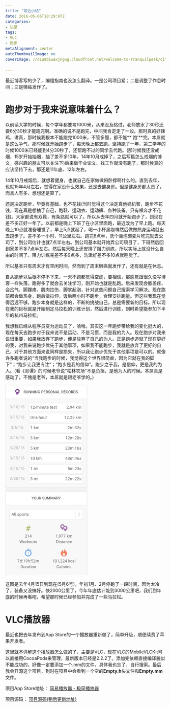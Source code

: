 ```yaml
---
title: "最近小结"
date: 2016-05-06T18:29:07Z
categories: 
- 记录
tags: 
- VLC
- 跑步
metaAlignment: center
autoThumbnailImage: no
coverImage: //d1u9biwaxjngwg.cloudfront.net/welcome-to-tranquilpeak/city.jpg

---
```


最近博客写的少了，编程指南也没怎么翻译。一是公司项目紧；二是调整了作息时间；三是懒癌发作了。
<!--more-->

# 跑步对于我来说意味着什么？

以前读大学的时候，每个学年都要考1000米，从来没及格过，老师放水了30秒还要6分30秒才能跑完啊。准确的说不是跑完，中间我肯定走了一段。那时真的好辣鸡，讲真，那时候我根本不能跑完1000米，不管多慢，都不能**'跑'**完。本屌就是这么争气，那时候就开始跑步了，每天晚上都去跑，坚持跑了一年，第二学年的时候1000米已经能到4分30秒了，还帮跑不过的同学去代跑。(那时候我还没戒烟，15岁开始抽烟，抽了差不多10年，14年10月戒掉了，之后写篇怎么戒烟的博文，感兴趣的朋友可以关注下)后来做毕业论文、找工作就没有跑了，那时候真的应该坚持下去，那还是11年底、12年左右。

14年10月戒烟后，就想着健身，也就自己在家做做俯卧撑啊什么的。直到去年，也就15年4月左右，觉得在家没什么效果，还是去健身房。但是健身房都太贵了，而且人有多，想想还是算了。

还是决定跑步，毕竟有基础，也不花钱(当时觉得这个决定真他妈机智，跑步不花钱，现在真是想抽了自己，跑鞋、运动衣、运动裤、各种装备。只有裸奔才不花钱)。大家都说有双鞋，有条路就可以了。所以从去年四月就开始跑步了，到现在差不多正好一年了。以前都是晚上下班了在小区里面跑，最近改为了早上跑。每天晚上10点就准备睡觉了，早上5点就起了，喝一小杯黑咖啡然后做做热身运动就出去跑步了。差不多一小时、11公里左右。跑完6点半，洗个澡泡碗麦片吃完就去公司了，到公司估计也就7点半左右。到公司基本就开始弄公司项目了，下班然后回到家差不多7点半左右。然后每天晚上还安排了阻力训练，所以实际上就没什么自由的时间了。阻力训练完差不多9点多，洗漱好差不多10点就睡觉了。

所以基本只有周末才有空闲时间，然而到了周末懒癌就发作了，还有就是在休息。

自从跑步以后根本停不下来，一天不跑都觉得空虚，要相信，那感觉跟很久没写博客一样失落。跑得多了就会去关注学习，刚开始也就是乱跑。后来发现会膝盖疼、会岔气、脚踝疼、肌肉拉伤、脚掌起泡，针对这些问题自己搜索学习解决。现在跑前都会做热身，跑后做拉伸，饭后两小时不跑步，合理安排跑量。但这些我现在觉得远远不够，跑步本身就是这样的，不断的挑战自己，总是需要新的目标。所以现在我的目标就是开始制定马拉松的训练计划，然后进行训练，到时希望能参加下半年的杭州马拉松。

我想我已经从程序员变为运动员了，哈哈。其实这一年跑步带给我的变化挺大的，现在每天去跑步对于我来说不是运动、不是习惯，而是我的为人。现在跑步对我来说很重要，如果我放弃了跑步，便是放弃了自己的为人。正是跑步造就了现在更好的我，对我来说跑步优先于其他事项，如果我不能跑步，我就是放弃了更好的自己，对于其他方面来说同样是损失，所以我让跑步优先于其他事项是可以的。就像许多跑者说的“当我跑步的时候，我觉得这个世界很简单，因为它就在我的脚下”；“跑步让我更专注”；“跑步是我的信仰”。跑步之于我，是信仰，更是我的为人。(看《哥谭》的时候老爷说"松林农场"不是负担，是他为人的时候。本屌真是感动了，不愧是老爷，本屌就是跟老爷学的。)

![alt text](/img/Running/1.png)

这图是去年4月15日到现在(5月6号)，年初1月、2月停跑了一段时间，因为太冷了，装备又没搞好。快2000公里了，今年年底估计能到3000公里吧，我们到年底的时候再看吧，希望那时候已经参加并完成了一些马拉松。

# VLC播放器

最近也把去年发布到App Store的一个播放器重新做了，简单升级，顺便续费了苹果开发者。

这里就不详解这个播放器怎么做的了，主要是VLC，现在VLC的MobileVLCKit可以直接用CocoaPods来管理，最新版本已经是2.2.2了。添加完依赖直接编译貌似不能成功的，好像一定要添加一个.mm的文件，具体我也忘了，自行搜索。最后我会开源这个项目，到时在项目中会看到一个空的**Empty.h**头文件和**Empty.mm**文件。

项目App Store地址：
[简易播放器 - 极简播放器](https://itunes.apple.com/us/app/jian-yi-bo-fang-qi-ji-jian/id1059131009?ls=1&mt=8)

项目源码：
[ 项目源码(稍后更新地址) ](https://github.com/LynchWong/ePlayer)
